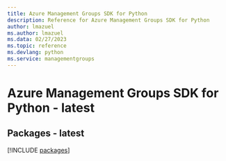 ```yaml
---
title: Azure Management Groups SDK for Python
description: Reference for Azure Management Groups SDK for Python
author: lmazuel
ms.author: lmazuel
ms.data: 02/27/2023
ms.topic: reference
ms.devlang: python
ms.service: managementgroups
---
```

# Azure Management Groups SDK for Python - latest
## Packages - latest
[!INCLUDE [packages](management-groups-index.md)]